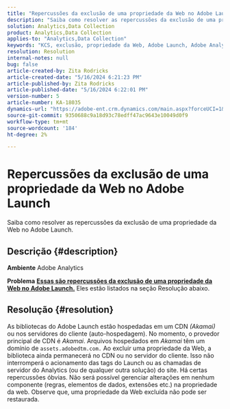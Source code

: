 ```yaml
---
title: "Repercussões da exclusão de uma propriedade da Web no Adobe Launch"
description: "Saiba como resolver as repercussões da exclusão de uma propriedade da Web no Adobe Launch."
solution: Analytics,Data Collection
product: Analytics,Data Collection
applies-to: "Analytics,Data Collection"
keywords: "KCS, exclusão, propriedade da Web, Adobe Launch, Adobe Analytics, Coleção de dados, Perguntas frequentes"
resolution: Resolution
internal-notes: null
bug: false
article-created-by: Zita Rodricks
article-created-date: "5/16/2024 6:21:23 PM"
article-published-by: Zita Rodricks
article-published-date: "5/16/2024 6:22:01 PM"
version-number: 5
article-number: KA-18035
dynamics-url: "https://adobe-ent.crm.dynamics.com/main.aspx?forceUCI=1&pagetype=entityrecord&etn=knowledgearticle&id=16420c19-b113-ef11-9f89-6045bd0298d4"
source-git-commit: 9350688c9a18d93c78edff47ac9643e10049d0f9
workflow-type: tm+mt
source-wordcount: '184'
ht-degree: 2%

---
```


# Repercussões da exclusão de uma propriedade da Web no Adobe Launch


Saiba como resolver as repercussões da exclusão de uma propriedade da Web no Adobe Launch.

## Descrição {#description}


<b>Ambiente</b>
Adobe Analytics

<b>Problema</b>
<u><b>Essas são repercussões da exclusão de uma propriedade da Web no Adobe Launch.</b></u>
Eles estão listados na seção Resolução abaixo.


## Resolução {#resolution}


As bibliotecas do Adobe Launch estão hospedadas em um CDN *(Akamai)* ou nos servidores do cliente (auto-hospedagem).
No momento, o provedor principal de CDN é *Akamai*.
Arquivos hospedados em *Akamai* têm um domínio de `assets.adobedtm.com.` Ao excluir uma propriedade da Web, a biblioteca ainda permanecerá no CDN ou no servidor do cliente.
Isso não interromperá o acionamento das tags do Launch ou as chamadas de servidor do Analytics (ou de qualquer outra solução) do site.
Há certas repercussões óbvias.
Não será possível gerenciar alterações em nenhum componente (regras, elementos de dados, extensões etc.) na propriedade da web.
Observe que, uma propriedade da Web excluída não pode ser restaurada.
